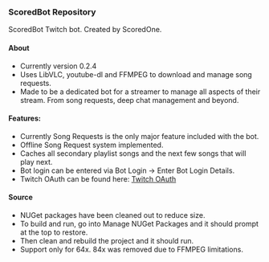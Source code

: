 ### ScoredBot Repository
 ScoredBot Twitch bot. Created by ScoredOne.
 
 #### About
 - Currently version 0.2.4
 - Uses LibVLC, youtube-dl and FFMPEG to download and manage song requests.
 - Made to be a dedicated bot for a streamer to manage all aspects of their stream. From song requests, deep chat management and beyond.
 
 #### Features:
 - Currently Song Requests is the only major feature included with the bot.
 - Offline Song Request system implemented.
 - Caches all secondary playlist songs and the next few songs that will play next.
 - Bot login can be entered via Bot Login -> Enter Bot Login Details.
 - Twitch OAuth can be found here: [Twitch OAuth](https://twitchapps.com/tmi/)
 
 #### Source
 - NUGet packages have been cleaned out to reduce size. 
 - To build and run, go into Manage NUGet Packages and it should prompt at the top to restore.
 - Then clean and rebuild the project and it should run.
 - Support only for 64x. 84x was removed due to FFMPEG limitations.
